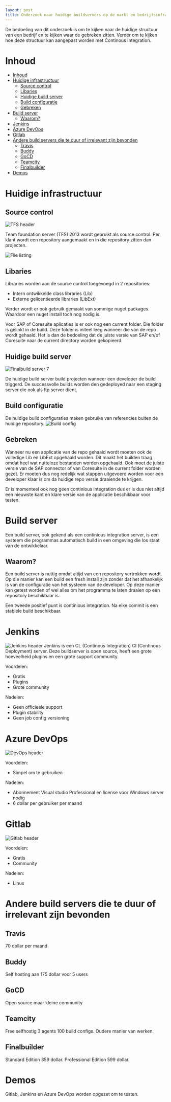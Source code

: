 ```yaml
---
layout: post
title: Onderzoek naar huidige buildservers op de markt en bedrijfsinfrastructuur
---
```


De bedoeling van dit onderzoek is om te kijken naar de huidige structuur van een bedrijf en te kijken waar de gebreken zitten. Verder om te kijken hoe deze structuur kan aangepast worden met Continous Integration.
# Inhoud
<!-- TOC depthFrom:1 depthTo:6 withLinks:1 updateOnSave:1 orderedList:0 -->

- [Inhoud](#inhoud)
- [Huidige infrastructuur](#huidige-infrastructuur)
	- [Source control](#source-control)
	- [Libaries](#libaries)
	- [Huidige build server](#huidige-build-server)
	- [Build configuratie](#build-configuratie)
	- [Gebreken](#gebreken)
- [Build server](#build-server)
	- [Waarom?](#waarom)
- [Jenkins](#jenkins)
- [Azure DevOps](#azure-devops)
- [Gitlab](#gitlab)
- [Andere build servers die te duur of irrelevant zijn bevonden](#andere-build-servers-die-te-duur-of-irrelevant-zijn-bevonden)
	- [Travis](#travis)
	- [Buddy](#buddy)
	- [GoCD](#gocd)
	- [Teamcity](#teamcity)
	- [Finalbuilder](#finalbuilder)
- [Demos](#demos)

<!-- /TOC -->

# Huidige infrastructuur
## Source control
![TFS header](/assets/tfsheader.png)

Team foundation server (TFS) 2013 wordt gebruikt als source control. Per klant wordt een repository aangemaakt en in die repository zitten dan projecten.

![File listing](/assets/brfiles.png)


## Libaries
Libraries worden aan de source control toegevoegd in 2 repositories:
- Intern ontwikkelde class libraries (Lib)
- Externe gelicentieerde libraries (LibExt)

Verder wordt er ook gebruik gemaakt van sommige nuget packages. Waardoor een nuget install toch nog nodig is.

Voor SAP of Coresuite aplicaties is er ook nog een current folder. Die folder is gelinkt in de build. Deze folder is initeel leeg wanneer die van de repo wordt gehaald. Het is dan de bedoeling dat de juiste versie van SAP en/of Coresuite naar de current directory worden gekopieerd.

## Huidige build server
![Finalbuild server 7](/assets/finalbuildheader.png)

De huidige build server build projecten wanneer een developer de build triggerd. De successvolle builds worden den gedeployed naar een staging server die ook als ftp server dient.

## Build configuratie
De huidige build configuraties maken gebruike van referencies buiten de huidige repository.
![Build config](/assets/libref.png)

## Gebreken

Wanneer nu een applicatie van de repo gehaald wordt moeten ook de volledige Lib en LibExt opgehaald worden. Dit maakt het builden traag omdat heel wat nutteloze bestanden worden opgehaald. Ook moet de juiste versie van de SAP connector of van Coresuite in de current folder worden gezet. Er moeten dus nog redelijk wat stappen uitgevoerd worden voor een developer klaar is om da huidige repo versie draaiende te krijgen.

Er is momenteel ook nog geen continious integration dus er is dus niet altijd een nieuwste kant en klare versie van de applicatie beschikbaar voor testen.

# Build server
Een build server, ook gekend als een continious integration server, is een systeem die programmas automatisch build in een omgeving die los staat van de ontwikkelaar.

## Waarom?

Een build server is nuttig omdat altijd van een repository vertrokken wordt. Op die manier kan een build een fresh install zijn zonder dat het afhankelijk is van de configuratie van het systeem van de developer. Op deze manier kan getest worden of wel alles om het programma te laten draaien op een repository beschikbaar is.

Een tweede positief punt is continious integration. Na elke commit is een stabiele build beschikbaar.
# Jenkins
![Jenkins header](/assets/jenkinsheader.png)
Jenkins is een CL (Continous Integration) CI (Continous Deployment) server. Deze buildserver is open source, heeft een grote hoeveelheid plugins en een grote support community.

Voordelen:
- Gratis
- Plugins
- Grote community

Nadelen:
- Geen officieele support
- Plugin stability
- Geen job config versioning


# Azure DevOps
![DevOps header](/assets/azuredevopsheaderalt.png)

Voordelen:
- Simpel om te gebruiken

Nadelen:
- Abonnement Visual studio Professional en license voor Windows server nodig
- 6 dollar per gebruiker per maand

# Gitlab
![Gitlab header](/assets/gitlabheader.png)

Voordelen:
- Gratis
- Community

Nadelen:
- Linux

# Andere build servers die te duur of irrelevant zijn bevonden

## Travis
70 dollar per maand
## Buddy
Self hosting aan 175 dollar voor 5 users
## GoCD
Open source maar kleine community
## Teamcity
Free selfhostig 3 agents 100 build configs. Oudere manier van werken.
## Finalbuilder
Standard Edition 359 dollar.
Professional Edition 599 dollar.

# Demos

Gitlab, Jenkins en Azure DevOps worden opgezet om te testen.
